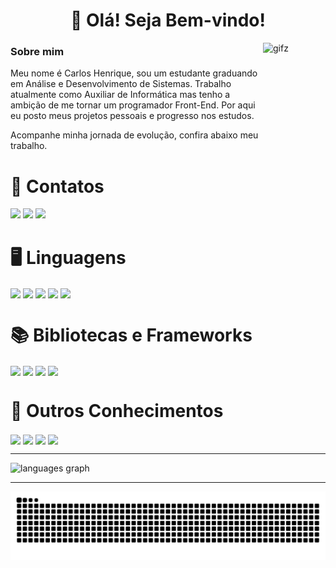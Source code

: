 <h1 align="center" style="border=none">👋 Olá! Seja Bem-vindo!</h1>

<img align="right" alt="gifz" height="200" width="100em" src="https://giffiles.alphacoders.com/756/75682.gif"/> 

<div align="left" style="display:inline:block">
  
  ### Sobre mim

  <p align="left">Meu nome é Carlos Henrique, sou um estudante graduando em Análise e Desenvolvimento de Sistemas. Trabalho atualmente como Auxiliar de Informática mas tenho a ambição de me tornar um programador Front-End. Por aqui eu posto meus projetos pessoais e progresso nos estudos.</p>
  <p align="left">Acompanhe minha jornada de evolução, confira abaixo meu trabalho.</p>
</div>

# 📱 Contatos

<div>
  <a href = "mailto:carloshwnrique221@gmail.com"><img src="https://img.shields.io/static/v1?message=Gmail&logo=gmail&label=&color=D14836&logoColor=white&labelColor=&style=for-the-badge" target="_blank"></a>
  <a href="https://www.linkedin.com/in/carlos-henrique-portela-rocha-292397305/" target="_blank"><img src="https://img.shields.io/badge/-LinkedIn-%230077B5?style=for-the-badge&logo=linkedin&logoColor=white" target="_blank"></a>
  <a href="https://www.instagram.com/hxwrique?igsh=MWZ5NnAyajRsdnh6dg==" target="_blank"><img src="https://img.shields.io/badge/Instagram-E4405F?style=for-the-badge&logo=instagram&logoColor=white"></a>
</div>

# 🖥️ Linguagens

<div style="display: inline:block">
<img align="center" alt:"Hwnrique-Html" src="https://img.shields.io/badge/HTML5-E34F26?style=for-the-badge&logo=html5&logoColor=white"/>
<img align="center" alt:"Hwnrique-Css" src="https://img.shields.io/badge/CSS3-1572B6?style=for-the-badge&logo=css3&logoColor=white"/>
<img align="center" alt:"Hwnrique-JS" src="https://img.shields.io/badge/JavaScript-323330?style=for-the-badge&logo=javascript&logoColor=F7DF1E"/>
<img align="center" alt:"Hwnrique-TS" src="https://img.shields.io/badge/TypeScript-007ACC?style=for-the-badge&logo=typescript&logoColor=white"/>
<img align="center" alt:"Hwnrique-PHP" src="https://img.shields.io/badge/PHP-777BB4?style=for-the-badge&logo=php&logoColor=white"/>

</div>

#  📚 Bibliotecas e Frameworks

<div style="display: inline:block">
<img align="center" alt:"Hwnrique-Boots" src="https://img.shields.io/badge/Bootstrap-563D7C?style=for-the-badge&logo=bootstrap&logoColor=white"/>
<img align="center" alt:"Hwnrique-React" src="https://img.shields.io/badge/React-20232A?style=for-the-badge&logo=react&logoColor=61DAFB"/>
<img align="center" alt:"Hwnrique-Node" src="https://img.shields.io/badge/Node%20js-339933?style=for-the-badge&logo=nodedotjs&logoColor=white"/>
<img align="center" alt:"Hwnrique-Vite" src="https://img.shields.io/badge/Vite-B73BFE?style=for-the-badge&logo=vite&logoColor=FFD62E"/>
</div>

#  🧠 Outros Conhecimentos

<div style="display: inline:block">
<img align="center" alt:"Hwnrique-Excel" src="https://img.shields.io/badge/Microsoft_Excel-217346?style=for-the-badge&logo=microsoft-excel&logoColor=white"/>
<img align="center" alt:"Hwnrique-Code" src="https://img.shields.io/badge/Visual_Studio_Code-0078D4?style=for-the-badge&logo=visual%20studio%20code&logoColor=white"/>
<img align="center" alt:"Hwnrique-Photo" src="https://img.shields.io/badge/Adobe%20Photoshop-31A8FF?style=for-the-badge&logo=Adobe%20Photoshop&logoColor=black"/>
<img align="center" alt:"Hwnrique-MySQL" src="https://img.shields.io/badge/MySQL-005C84?style=for-the-badge&logo=mysql&logoColor=white"/>
</div>

---

<div>
  <img src="https://github-readme-stats.vercel.app/api/top-langs?username=Hwnrique&locale=en&hide_title=false&layout=compact&card_width=320&langs_count=5&theme=algolia&hide_border=false" height="180" alt="languages graph"  />
</div>

---

<picture>
  <source
    media="(prefers-color-scheme: dark)"
    srcset="https://raw.githubusercontent.com/Hwnrique/Hwnrique/output/github-contribution-grid-snake-dark.svg"
  />
  <source
    media="(prefers-color-scheme: light)"
    srcset="https://raw.githubusercontent.com/Hwnrique/Hwnrique/output/github-contribution-grid-snake.svg"
  />
  <img
    alt="github contribution grid snake animation"
    src="https://raw.githubusercontent.com/Hwnrique/Hwnrique/output/github-contribution-grid-snake.svg"
  />
</picture>


